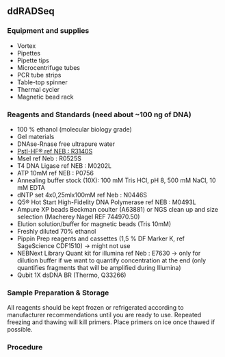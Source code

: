 ## ddRADSeq

### Equipment and supplies
- Vortex
- Pipettes
- Pipette tips
- Microcentrifuge tubes
- PCR tube strips
- Table-top spinner
- Thermal cycler
- Magnetic bead rack

### Reagents and Standards (need about ~100 ng of DNA)
- 100 %  ethanol (molecular biology grade)
- Gel materials
- DNAse-Rnase free ultrapure water
- [PstI-HF® ref NEB : R3140S](file:///C:/Users/cwaterhouse/Downloads/P1-PstI_sequences.pdf)
- MseI  ref Neb : R0525S
- T4 DNA Ligase  ref NEB : M0202L
- ATP 10mM ref NEB : P0756
- Annealing buffer stock (10X): 100 mM Tris HCl, pH 8, 500 mM NaCl, 10 mM EDTA
- dNTP set 4x0,25mlx100mM ref Neb : N0446S
- Q5® Hot Start High-Fidelity DNA Polymerase  ref NEB : M0493L
- Ampure XP beads Beckman coulter (A63881) or NGS clean up and size selection (Macherey Nagel REF  744970.50)
- Elution solution/buffer for magnetic beads (Tris 10mM)
- Freshly diluted 70% ethanol 
- Pippin Prep reagents and cassettes (1,5 % DF Marker K,  ref SageScience CDF1510) -> might not use
- NEBNext Library Quant kit for illumina  ref Neb : E7630 -> only for dilution buffer if we want to quantify concentration at the end (only quantifies fragments that will be amplified during Illumina)
- Qubit 1X dsDNA BR (Thermo, Q33266)

### Sample Preparation & Storage
All reagents should be kept frozen or refrigerated according to manufacturer recommendations until you are ready to use. Repeated freezing and thawing will kill primers. Place primers on ice once thawed if possible.

### Procedure

